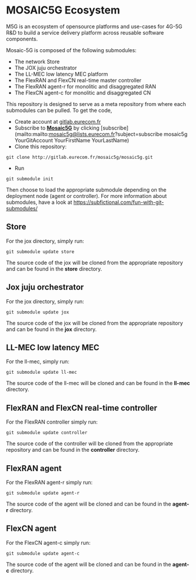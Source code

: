 # MOSAIC5G Ecosystem 
M5G is an ecosystem of opensource platforms and use-cases for 4G-5G R&D to build a service delivery platform across reusable software components. 

Mosaic-5G is composed of the following submodules:

* The network Store 
* The JOX juju orchestrator
* The LL-MEC low latency MEC platform
* The FlexRAN and FlexCN real-time master controller
* The FlexRAN agent-r for monolitic and disaggregated RAN
* The FlexCN agent-c for  monolitic and disaggregated CN

This repository is designed to serve as a meta repository from where each 
submodules can be pulled. To get the code, 
* Create account at [gitlab.eurecom.fr](http://gitlab.eurecom.fr)
* Subscribe to [**Mosaic5G**](mailto:mosaic5g@lists.eurecom.fr) by clicking [subscribe](mailto:mailto:mosaic5g@lists.eurecom.fr?subject=subscribe mosaic5g YourGitAccount YourFirstName YourLastName)
* Clone this repository: 

```
git clone http://gitlab.eurecom.fr/mosaic5g/mosaic5g.git
```

* Run

```
git submodule init
```

Then choose to load the appropriate submodule depending on the deployment node 
(agent or controller). For more information about submodules, have a look at https://subfictional.com/fun-with-git-submodules/

## Store 
For the jox directory, simply run:
```
git submodule update store 
```
The source code of the jox  will be cloned from the appropriate repository
and can be found in the **store** directory.

## Jox juju orchestrator

For the jox directory, simply run:
```
git submodule update jox
```
The source code of the jox  will be cloned from the appropriate repository
and can be found in the **jox** directory.

## LL-MEC low latency MEC 

For the ll-mec, simply run:
```
git submodule update ll-mec
```
The source code of the ll-mec will be cloned and can be found in the 
**ll-mec** directory.

## FlexRAN and FlexCN real-time controller

For the FlexRAN controller simply run:
```
git submodule update controller
```
The source code of the controller will be cloned from the appropriate repository
and can be found in the **controller** directory.

## FlexRAN agent
For the FlexRAN agent-r simply run:
```
git submodule update agent-r
```
The source code of the agent will be cloned and can be found in the 
**agent-r** directory.

## FlexCN agent
For the FlexCN agent-c simply run:
```
git submodule update agent-c
```
The source code of the agent will be cloned and can be found in the 
**agent-c** directory.
